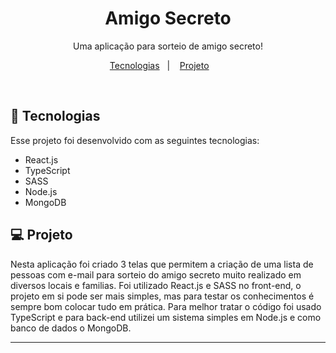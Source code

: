 <h1 align="center"> Amigo Secreto </h1>

<p align="center">
Uma aplicação para sorteio de amigo secreto! <br/>
</p>

<p align="center">
  <a href="#-tecnologias">Tecnologias</a>&nbsp;&nbsp;&nbsp;|&nbsp;&nbsp;&nbsp;
  <a href="#-projeto">Projeto</a>&nbsp;&nbsp;&nbsp; &nbsp;&nbsp;&nbsp;
</p>

<br>

## 🚀 Tecnologias

Esse projeto foi desenvolvido com as seguintes tecnologias:

- React.js
- TypeScript
- SASS
- Node.js
- MongoDB

## 💻 Projeto

Nesta aplicação foi criado 3 telas que permitem a criação de uma lista de pessoas com e-mail para sorteio do amigo secreto muito realizado em diversos locais e familias.
Foi utilizado React.js e SASS no front-end, o projeto em si pode ser mais simples, mas para testar os conhecimentos é sempre bom colocar tudo em prática.
Para melhor tratar o código foi usado TypeScript e para back-end utilizei um sistema simples em Node.js e como banco de dados o MongoDB.


---
